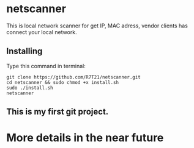 # netscanner
This is local network scanner for get IP, MAC adress, vendor clients has connect your local network.

## Installing
Type this command in terminal:
```
git clone https://github.com/R7T21/netscanner.git
cd netscanner && sudo chmod +x install.sh
sudo ./install.sh
netscanner
```
## This is my first git project.


# More details in the near future

